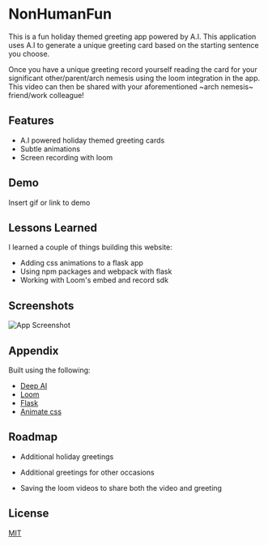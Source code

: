 
# NonHumanFun

This is a fun holiday themed greeting app powered by A.I. 
This application uses A.I to generate a unique greeting card based on the starting sentence you choose.

Once you have a unique greeting record yourself reading the card for your significant other/parent/arch nemesis using the loom integration in the app.
This video can then be shared with your aforementioned ~arch nemesis~ friend/work colleague!


## Features

- A.I powered holiday themed greeting cards
- Subtle animations
- Screen recording with loom


## Demo

Insert gif or link to demo


## Lessons Learned

I learned a couple of things building this website:

- Adding css animations to a flask app
- Using npm packages and webpack with flask 
- Working with Loom's embed and record sdk


## Screenshots

![App Screenshot](https://via.placeholder.com/468x300?text=App+Screenshot+Here)


## Appendix

Built using the following:

- [Deep AI](https://deepai.org/machine-learning-model/text-generator)
- [Loom](https://www.loom.com/sdk)
- [Flask](https://flask.palletsprojects.com/)
- [Animate css](https://animate.style/)


## Roadmap

- Additional holiday greetings

- Additional greetings for other occasions

- Saving the loom videos to share both the video and greeting


## License



[MIT](https://choosealicense.com/licenses/mit/)


